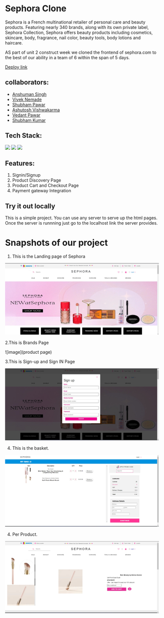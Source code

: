 # Sephora Clone

Sephora is a French multinational retailer of personal care and beauty products. Featuring nearly 340 brands, along with its own private label, Sephora Collection, Sephora offers beauty products including cosmetics, skincare, body, fragrance, nail color, beauty tools, body lotions and haircare. 

AS part of unit 2 construct week we cloned the frontend of sephora.com to the best of our ability in a team of 6 within the span of 5 days.

[Deploy link](https://tourmaline-taiyaki-83e0f5.netlify.app/index.html)

## collaborators:
- [Anshuman Singh](https://github.com/asr0212)
- [Vivek Nemade](https://github.com/VivekN11)
- [Shubham Pawar](https://github.com/shubhampawar0901)
- [Ashutosh Vishwakarma](https://github.com/ashutoshvish07)
- [Vedant Pawar](https://github.com/vedantpawar18)
- [Shubham Kumar](https://github.com/alluShubham)


## Tech Stack:

<p>
   <img src="https://img.icons8.com/color/64/000000/javascript.png"/>
   <img src="https://img.icons8.com/color/64/000000/html-5.png"/>
   <img src="https://img.icons8.com/color/64/000000/css3.png" />
   <img src=""/>
</p>

## Features:
1. Signin/Signup
2. Product Discovery Page
3. Product Cart and Checkout Page
4. Payment gateway Integration 

## Try it out locally
This is a simple project. You can use any server to serve up the html pages. Once the server is runnning just go to the localhost link the server provides.

<h1>Snapshots of our project</h1>

1. This is the Landing page of Sephora

![image](homepage.jpg)

2.This is Brands Page

![image](product page)

3.This is Sign-up and Sign IN Page

![image](signup.jpg)

4. This is the basket.

![image](basket.jpg)

4. Per Product.

![image](single.jpg)
